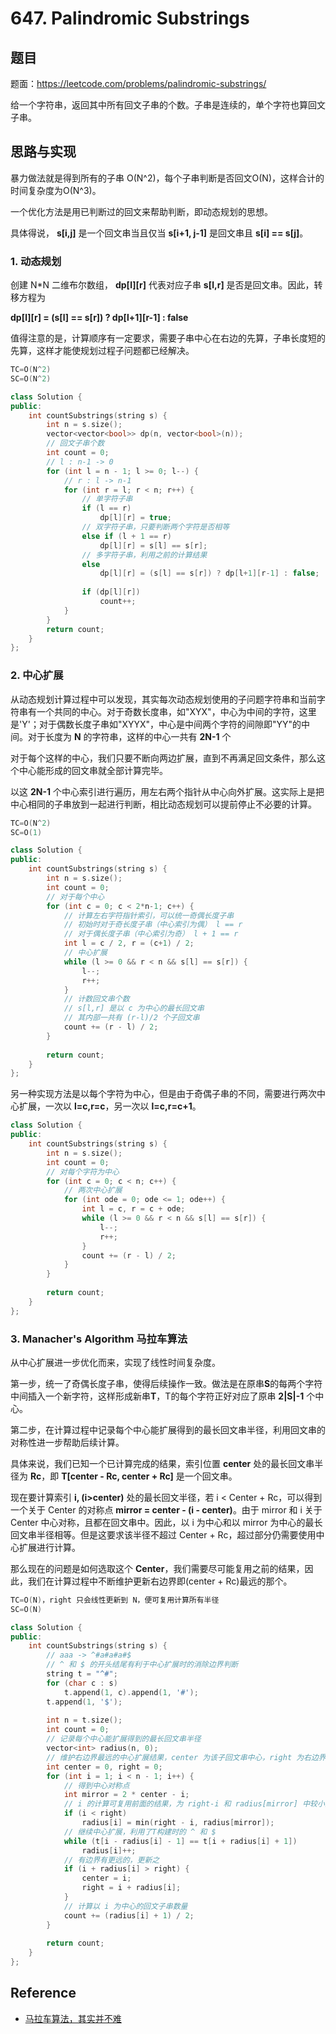 # 647. Palindromic Substrings

## 题目

题面：https://leetcode.com/problems/palindromic-substrings/

给一个字符串，返回其中所有回文子串的个数。子串是连续的，单个字符也算回文子串。

## 思路与实现

暴力做法就是得到所有的子串 O(N^2)，每个子串判断是否回文O(N)，这样合计的时间复杂度为O(N^3)。

一个优化方法是用已判断过的回文来帮助判断，即动态规划的思想。

具体得说， **s[i,j]** 是一个回文串当且仅当 **s[i+1, j-1]** 是回文串且 **s[i] == s[j]**。

### 1. 动态规划

创建 N*N 二维布尔数组， **dp[l][r]** 代表对应子串 **s[l,r]** 是否是回文串。因此，转移方程为

**dp[l][r] = (s[l] == s[r]) ? dp[l+1][r-1] : false**

值得注意的是，计算顺序有一定要求，需要子串中心在右边的先算，子串长度短的先算，这样才能使规划过程子问题都已经解决。

``` c++
TC=O(N^2)
SC=O(N^2)

class Solution {
public:
    int countSubstrings(string s) {
        int n = s.size();
        vector<vector<bool>> dp(n, vector<bool>(n));
        // 回文子串个数
        int count = 0;
        // l : n-1 -> 0
        for (int l = n - 1; l >= 0; l--) {
            // r : l -> n-1
            for (int r = l; r < n; r++) {
                // 单字符子串
                if (l == r)
                    dp[l][r] = true;
                // 双字符子串，只要判断两个字符是否相等
                else if (l + 1 == r)
                    dp[l][r] = s[l] == s[r];
                // 多字符子串，利用之前的计算结果
                else
                    dp[l][r] = (s[l] == s[r]) ? dp[l+1][r-1] : false;
                
                if (dp[l][r])
                    count++;
            }
        }
        return count;
    }
};
```

### 2. 中心扩展

从动态规划计算过程中可以发现，其实每次动态规划使用的子问题字符串和当前字符串有一个共同的中心。对于奇数长度串，如"XYX"，中心为中间的字符，这里是'Y'；对于偶数长度子串如"XYYX"，中心是中间两个字符的间隙即"YY"的中间。对于长度为 **N** 的字符串，这样的中心一共有 **2N-1** 个

对于每个这样的中心，我们只要不断向两边扩展，直到不再满足回文条件，那么这个中心能形成的回文串就全部计算完毕。

以这 **2N-1** 个中心索引进行遍历，用左右两个指针从中心向外扩展。这实际上是把中心相同的子串放到一起进行判断，相比动态规划可以提前停止不必要的计算。

``` c++
TC=O(N^2)
SC=O(1)

class Solution {
public:
    int countSubstrings(string s) {
        int n = s.size();
        int count = 0;
        // 对于每个中心
        for (int c = 0; c < 2*n-1; c++) {
            // 计算左右字符指针索引，可以统一奇偶长度子串
            // 初始时对于奇长度子串（中心索引为偶） l == r
            // 对于偶长度子串（中心索引为奇） l + 1 == r
            int l = c / 2, r = (c+1) / 2;
            // 中心扩展
            while (l >= 0 && r < n && s[l] == s[r]) {
                l--;
                r++;
            }
            // 计数回文串个数
            // s[l,r] 是以 c 为中心的最长回文串
            // 其内部一共有 (r-l)/2 个子回文串
            count += (r - l) / 2;
        }
        
        return count;
    }
};
```

另一种实现方法是以每个字符为中心，但是由于奇偶子串的不同，需要进行两次中心扩展，一次以 **l=c,r=c**，另一次以 **l=c,r=c+1**。

``` c++
class Solution {
public:
    int countSubstrings(string s) {
        int n = s.size();
        int count = 0;
        // 对每个字符为中心
        for (int c = 0; c < n; c++) {
            // 两次中心扩展
            for (int ode = 0; ode <= 1; ode++) {
                int l = c, r = c + ode;
                while (l >= 0 && r < n && s[l] == s[r]) {
                    l--;
                    r++;
                }
                count += (r - l) / 2;
            }
        }
        
        return count;
    }
};
```

### 3. Manacher's Algorithm 马拉车算法

从中心扩展进一步优化而来，实现了线性时间复杂度。

第一步，统一了奇偶长度子串，使得后续操作一致。做法是在原串**S**的每两个字符中间插入一个新字符，这样形成新串**T**，T的每个字符正好对应了原串 **2|S|-1** 个中心。

第二步，在计算过程中记录每个中心能扩展得到的最长回文串半径，利用回文串的对称性进一步帮助后续计算。

具体来说，我们已知一个已计算完成的结果，索引位置 **center** 处的最长回文串半径为 **Rc**，即 **T[center - Rc, center + Rc]** 是一个回文串。

现在要计算索引 **i, (i>center)** 处的最长回文半径，若 i < Center + Rc，可以得到一个关于 Center 的对称点 **mirror = center - (i - center)**。由于 mirror 和 i 关于 Center 中心对称，且都在回文串中。因此，以 i 为中心和以 mirror 为中心的最长回文串半径相等。但是这要求该半径不超过 Center + Rc，超过部分仍需要使用中心扩展进行计算。

那么现在的问题是如何选取这个 **Center**，我们需要尽可能复用之前的结果，因此，我们在计算过程中不断维护更新右边界即(center + Rc)最远的那个。

``` c++
TC=O(N)，right 只会线性更新到 N，便可复用计算所有半径
SC=O(N)

class Solution {
public:
    int countSubstrings(string s) {
        // aaa -> ^#a#a#a#$
        // ^ 和 $ 的开头结尾有利于中心扩展时的消除边界判断
        string t = "^#";
        for (char c : s)
            t.append(1, c).append(1, '#');
        t.append(1, '$');
        
        int n = t.size();
        int count = 0;
        // 记录每个中心能扩展得到的最长回文串半径
        vector<int> radius(n, 0);
        // 维护右边界最远的中心扩展结果，center 为该子回文串中心，right 为右边界
        int center = 0, right = 0;
        for (int i = 1; i < n - 1; i++) {
            // 得到中心对称点
            int mirror = 2 * center - i;
            // i 的计算可复用前面的结果，为 right-i 和 radius[mirror] 中较小的那个
            if (i < right)
                radius[i] = min(right - i, radius[mirror]);
            // 继续中心扩展，利用了T构建时的 ^ 和 $
            while (t[i - radius[i] - 1] == t[i + radius[i] + 1])
                radius[i]++;
            // 有边界有更远的，更新之
            if (i + radius[i] > right) {
                center = i;
                right = i + radius[i];
            }
            // 计算以 i 为中心的回文子串数量
            count += (radius[i] + 1) / 2;
        }
        
        return count;
    }
};
```

## Reference

* [马拉车算法，其实并不难](https://blog.51cto.com/u_13604316/4157186)